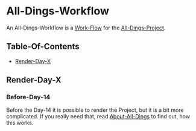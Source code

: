 # All-Dings-Workflow

An All-Dings-Workflow is a [Work-Flow](120000002.md) for the [All-Dings-Project](300000006.md).

## Table-Of-Contents

- [Render-Day-X](#1000)

## Render-Day-X <a id="1000"/>

### Before-Day-14 <a id="1001"/>

Before the Day-14 it is possible to render the Project, but it is a bit more complicated. If you really need that, read [About-All-Dings](23.md#2300) to find out, how this works.